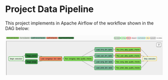 # Project Data Pipeline

This project implements in Apache Airflow of the workflow shown in the DAG below:

 ![Airflow DAG for Project Data Pipeline](AirflowDAG_DataPipelineProject.png)
